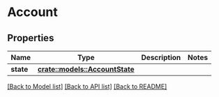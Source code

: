 # Account

## Properties

Name | Type | Description | Notes
------------ | ------------- | ------------- | -------------
**state** | [**crate::models::AccountState**](AccountState.md) |  | 

[[Back to Model list]](../README.md#documentation-for-models) [[Back to API list]](../README.md#documentation-for-api-endpoints) [[Back to README]](../README.md)


